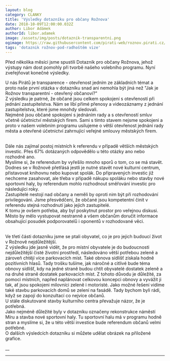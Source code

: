 ```yaml
---
layout: blog
category: CLANKY
title: 'Výsledky dotazníku pro občany Rožnova'
date: 2018-10-09T12:00:00.032Z
author: Libor Adámek
authorId: libor.adamek
image: /assets/img/posts/dotaznik-transparentni.png
ogimage: https://raw.githubusercontent.com/pirati-web/roznov.pirati.cz/master/assets/img/posts/dotaznik-transparentni.png
tags: 'dotaznik rožnov-pod-radhoštěm vize'
---
```

Před několika měsíci jsme spustili Dotazník pro občany Rožnova, jehož výstupy nám dost pomohly při tvorbě našeho volebního programu. Nyní zveřejňovat konečné výsledky.

U nás Pirátů je transparence - otevřenost jedním ze základních témat a proto naše první otázka v dotazníku snad ani nemohla být jiná než "Jak je Rožnov transparentní - otevřený občanovi?"<br />
Z výsledku je patrné, že občané jsou celkem spokojení s otevřeností při jednání zastupitelstva. Nám se líbí přímé přenosy a videozáznamy z jednání zastupitelstva, které jsme mnohdy sledovali.<br />
Nejméně jsou občané spokojení s jednáním rady a s otevřeností smluv včetně účetnictví městských firem. Sami s tímto stavem nejsme spokojeni a proto v našem volebním programu usilujeme o větší otevřenost jednání rady města a otevřené účetnictví zahrnující veřejné smlouvy městských firem.<br />

<br />Dále nás zajímal postoj místních k referendu v případě větších městských investic. Přes 67% dotázaných odpovědělo u této otázky ano nebo rozhodně ano.<br />
Myslíme si, že referendum by vyřešilo mnoho sporů o tom, co se má stavět. Dodnes se v Rožnově přetřásá jestli je nutné stavět nové kulturní centrum, přistavovat knihovnu nebo kupovat spolák. Do připravených investic již nechceme zasahovat, ale třeba v případě nákupu spoláku nebo stavby nové sportovní haly, by referendum mohlo rozhodnout směřování investic pro následujíci roky.<br />
Zastupitelé nestojí nad občany a neměli by oproti nim být při rozhodování privilegováni. Jsme přesvědčeni, že občané jsou kompetentní činit v referendu stejná rozhodnutí jako jejich zastupitelé.<br />
K tomu je ovšem potřeba, aby byl poskytnut prostor pro veřejnou diskusi. Město by mělo vystupovat nestranně a všem občanům doručit informace obsahující posudek podporovatelů i oponentů v rozhodované věci.<br />

<br />Ve třetí části dotazníku jsme se ptali obyvatel, co je pro jejich budoucí život v Rožnově nejdůležitější.<br />
Z výsledku jde jasně vidět, že pro místní obyvatele je do budoucnosti nejdůležítější čisté životní prostředí, následováno větší potřebou zeleně a zároveň chtějí více parkovacích míst. Také obnova sídlišť získala hodně pozitivních hlasů. Tady trošku tušíme, jak náročné a citlivé bude téma obnovy sídlišť, kdy na jedné straně budou chtít obyvatelé dostatek zeleně a na druhé straně dostatek parkovacích míst. Z tohoto důvodu je důležité, za pomoci místních, napřed naplánovat celkovou koncepci obnovy a vyvážit ji tak, ať jsou spokojeni milovníci zeleně i motoristé. Jako možné řešení vidíme také stavbu parkovacích domů se zelení na fasádě. Tady bychom byli rádi, když se zapojí do konzultací co nejvíce občanů.<br />
U stále diskutované stavby kulturního centra převažuje názor, že je potřebná.<br />
Jako nejméně důležité byly v dotazníku označeny rekonstrukce náměstí Míru a stavba nové sportovní haly. Tu sportovní halu má v programu hodně stran a myslíme si, že u této větší investice bude referendum občanů velmi potřebné.<br />
O dalších výsledcích dotazníku si můžete udělat obrázek na přiložené grafice.

__

- - -
